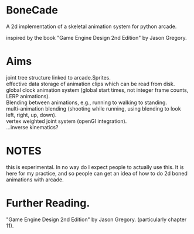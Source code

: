 # BoneCade
A 2d implementation of a skeletal animation system for python arcade.

inspired by the book "Game Engine Design 2nd Edition" by Jason Gregory.

# Aims
joint tree structure linked to arcade.Sprites.\
effective data storage of animation clips which can be read from disk.\
global clock animation system (global start times, not integer frame counts, LERP animations).\
Blending between animations, e.g., running to walking to standing.\
multi-animation blending (shooting while running, using blending to look left, right, up, down).\
vertex weighted joint system (openGl integration).\
...inverse kinematics?

# NOTES
this is experimental. In no way do I expect people to actually use this.
It is here for my practice, and so people can get an idea of how to do 2d boned animations with arcade.

# Further Reading.
"Game Engine Design 2nd Edition" by Jason Gregory. (particularly chapter 11).